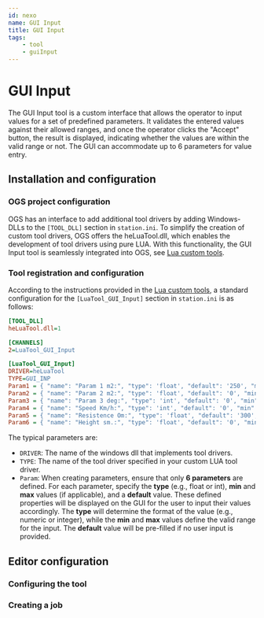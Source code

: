 ```yaml
---
id: nexo
name: GUI Input
title: GUI Input
tags:
    - tool
    - guiInput
---
```


# GUI Input
 
The GUI Input tool is a custom interface that allows the operator to input values for a set of predefined parameters. It validates the entered values against their allowed ranges, and once the operator clicks the "Accept" button, the result is displayed, indicating whether the values are within the valid range or not. The GUI can accommodate up to 6 parameters for value entry.

## Installation and configuration

### OGS project configuration

OGS has an interface to add additional tool drivers by adding Windows-DLLs to the `[TOOL_DLL]` section in `station.ini`. To simplify the creation of custom tool drivers, OGS offers the heLuaTool.dll, which enables the development of tool drivers using pure LUA. With this functionality, the GUI Input tool is seamlessly integrated into OGS, see [Lua custom tools](../../v3/lua/customtools.md).

### Tool registration and configuration

According to the instructions provided in the [Lua custom tools](../../v3/lua/customtools.md), a standard configuration for the `[LuaTool_GUI_Input]` section in `station.ini` is as follows:

``` ini
[TOOL_DLL]
heLuaTool.dll=1 

[CHANNELS]
2=LuaTool_GUI_Input 

[LuaTool_GUI_Input]
DRIVER=heLuaTool
TYPE=GUI_INP
Param1 = { "name": "Param 1 m2:", "type": 'float', "default": '250', "min": '0', "max": '' }
Param2 = { "name": "Param 2 m2:", "type": 'float', "default": '0', "min": '-2000', "max": '2000' }
Param3 = { "name": "Param 3 deg:", "type": 'int', "default": '0', "min": '0.0', "max": '' }
Param4 = { "name": "Speed Km/h:", "type": 'int', "default": '0', "min": '0', "max": '' }
Param5 = { "name": "Resistence Om:", "type": 'float', "default": '300', "min": '0.0', "max": '' }
Param6 = { "name": "Height sm.:", "type": 'float', "default": '0', "min": '0.0', "max": '2000' }
```

The typical parameters are:

- `DRIVER`: The name of the windows dll that implements tool drivers.
- `TYPE`: The name of the tool driver specified in your custom LUA tool driver.
- `Param`: When creating parameters, ensure that only **6 parameters** are defined. For each parameter, specify the **type** (e.g., float or int), **min** and **max** values (if applicable), and a **default** value. These defined properties will be displayed on the GUI for the user to input their values accordingly. The **type** will determine the format of the value (e.g., numeric or integer), while the **min** and **max** values define the valid range for the input. The **default** value will be pre-filled if no user input is provided.



## Editor configuration

### Configuring the tool





### Creating a job





